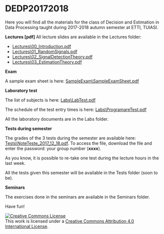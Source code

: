 # DEDP20172018
Here you will find all the materials for the class of Decision and Estimation in Data Processing taught during 2017-2018
autumn semester at ETTI, TUIASI.

**Lectures [pdf]** All lecture slides are available in the Lectures folder:

- [Lectures\00_Introduction.pdf](Lectures/00_Introduction.pdf)
- [Lectures\01_RandomSignals.pdf](Lectures/01_RandomSignals.pdf)
- [Lectures\02_SignalDetectionTheory.pdf](Lectures/02_SignalDetectionTheory.pdf)
- [Lectures\03_EstimationTheory.pdf](Lectures/03_EstimationTheory.pdf)

**Exam**

A sample exam sheet is here: [SampleExam\SampleExamSheet.pdf](SampleExam/SampleExamSheet.pdf)

**Laboratory test**
 
The list of subjects is here: [Labs\LabTest.pdf](Labs/LabTest.pdf)

The schedule of the test entry times is here: [Labs\ProgramareTest.pdf](Labs/ProgramareTest.pdf)

All the laboratory documents are in the Labs folder.

**Tests during semester**

The grades of the 3 tests during the semester are available here: [Tests\NoteTeste_2017_12_18.pdf](Tests/NoteTeste_2017_12_18.pdf).
To access the file, download the file and enter the password: your group number (**xxxx**).

As you know, it is possible to re-take one test during the lecture hours in the last week.

All the tests given this semester will be available in the Tests folder (soon to be).

**Seminars**

The exercises done in the seminars are available in the Seminars folder.

Have fun!

<a rel="license" href="http://creativecommons.org/licenses/by/4.0/"><img alt="Creative Commons License" style="border-width:0" src="https://i.creativecommons.org/l/by/4.0/88x31.png" /></a><br />This work is licensed under a <a rel="license" href="http://creativecommons.org/licenses/by/4.0/">Creative Commons Attribution 4.0 International License</a>.
